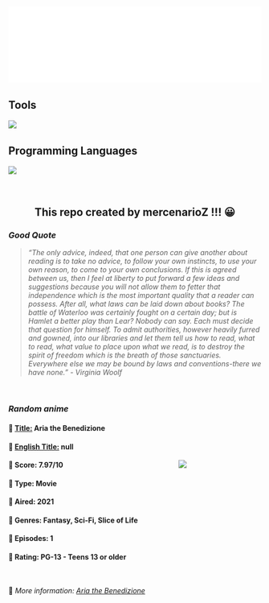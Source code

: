 
<img src="svg/nai.svg" />

<p>
  <h2>Tools</h2>
  <a href="https://skillicons.dev">
    <img src="https://skillicons.dev/icons?i=git,bash,vim,ubuntu,tensorflow,pytorch,docker,raspberrypi" />
  </a>

  <br />

  <h2>Programming Languages</h2>

  <a href="https://skillicons.dev">
    <img src="https://skillicons.dev/icons?i=python,c,cpp" />
  </a>
</p>

<br />

<h2 align="center">This repo created by mercenarioZ !!! 😀</h2>
<h3><i>Good Quote</i></h3>

<blockquote>
<i>
“The only advice, indeed, that one person can give another about reading is to take no advice, to follow your own instincts, to use your own reason, to come to your own conclusions. If this is agreed between us, then I feel at liberty to put forward a few ideas and suggestions because you will not allow them to fetter that independence which is the most important quality that a reader can possess. After all, what laws can be laid down about books? The battle of Waterloo was certainly fought on a certain day; but is Hamlet a better play than Lear? Nobody can say. Each must decide that question for himself. To admit authorities, however heavily furred and gowned, into our libraries and let them tell us how to read, what to read, what value to place upon what we read, is to destroy the spirit of freedom which is the breath of those sanctuaries. Everywhere else we may be bound by laws and conventions-there we have none.” - Virginia Woolf
</i>
</blockquote>

<br />

<h3><i>Random anime</i></h3>

<h4>
  <strong>🥭 <u>Title:</u></strong> Aria the Benedizione
</h4>

<h4>🌿 <u>English Title:</u> null</h4>

<img align="right" width="165" src=https://cdn.myanimelist.net/images/anime/1707/117069.jpg />

<h4>🌱 Score: 7.97/10</h4>

<h4>🌲 Type: Movie</h4>

<h4>🌴 Aired: 2021</h4>

<h4>🌵 Genres: Fantasy, Sci-Fi, Slice of Life</h4>

<h4>🥑 Episodes: 1</h4>

<h4>🍏 Rating: PG-13 - Teens 13 or older</h4>

<br />

🍂 *More information: [Aria the Benedizione](https://myanimelist.net/anime/48411/Aria_the_Benedizione)*
    